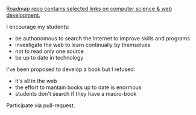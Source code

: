 [Roadmap repo contains selected links on computer science & web development.](content/index.md)

I encourage my students:
- be authonomous to search the Internet to improve skills and programs
- investigate the web to learn continually by themselves
- not to read only one source
- be up to date in technology

I've been proposed to develop a book but I refused: 
- it's all in the web
- the effort to mantain books up to date is enormous
- students don't search if they have a macro-book

Participate via pull-request.
